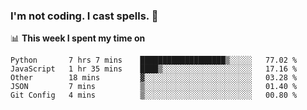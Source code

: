 ### I'm not coding. I cast spells. 🎩

📊 **This week I spent my time on**
<!--START_SECTION:waka-->
```text
Python       7 hrs 7 mins    ███████████████████▒░░░░░   77.02 % 
JavaScript   1 hr 35 mins    ████▒░░░░░░░░░░░░░░░░░░░░   17.16 % 
Other        18 mins         ▓░░░░░░░░░░░░░░░░░░░░░░░░   03.28 % 
JSON         7 mins          ▒░░░░░░░░░░░░░░░░░░░░░░░░   01.40 % 
Git Config   4 mins          ▒░░░░░░░░░░░░░░░░░░░░░░░░   00.80 % 
```
<!--END_SECTION:waka-->
